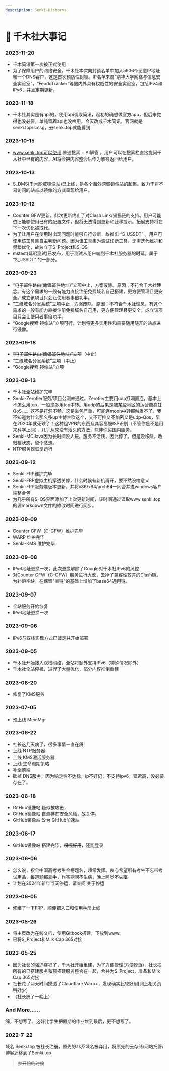 ```yaml
---
description: Senki-Historys
---
```


# 📜 千木社大事记

### 2023-11-20 <a href="#_2020-11-23" id="_2020-11-23"></a>

* 千木简讯第一次被正式使用
* 为了保障用户的网络安全，千木社本次向封锁名单中加入5936个恶意IP地址和一个DNS客户，这是首次预防性封锁。IP名单来自“清华大学网络与信息安全实验室”，“FeodoTracker”等国内外具有权威性的安全实验室，包括IPv4和IPv6，并且定期更新。

### 2023-11-18 <a href="#_2020-11-23" id="_2020-11-23"></a>

* 千木社其实是有api的，使用api调取简讯，起初的确想做官方app，但后来觉得也没必要，单纯留着api也没啥用。今天改成千木简讯，官网就是senki.top/smsg，去senki.top就能看到

### 2023-10-15 <a href="#_2020-11-23" id="_2020-11-23"></a>

* www.senki.top可以使用 普通搜索 + AI解答 ，用户可以在搜索栏直接提问千木社中已有的内容，AI将会把内容整合后作为解答返回给用户。

### &#x20;2023-10-13 <a href="#_2020-11-23" id="_2020-11-23"></a>

* S\_DMS(千木网域镜像站)已上线，是各个海外网域镜像站的超集。致力于将不易访问的站点以镜像的方式呈现给用户。

### 2023-10-12 <a href="#_2020-11-23" id="_2020-11-23"></a>

* Counter GFW更新，此次更新终止了对Clash Link/猫猫链的支持。用户可能依旧能够使用已有的配置文件，但将无法得到更新和迁移提示。拓展支持将在下一次优化被取代。
* 为了让用户在使用时出现问题时能够自行诊断，故推出 “S\_USSDT” 。用户可使用该工具集自主判断问题。因为该工具集为调试诊断工具，无需迭代维护和频繁优化，故独立于S\_Project和S-QS
* mstest(延迟测试)已发布，用于测试从用户端到千木社服务器的时延。属于 “S\_USSDT” 的一部分。

### 2023-09-23 <a href="#_2020-11-23" id="_2020-11-23"></a>

* “电子邮件路由(傀儡邮件地址)”立项中止，方案废除。原因：不符合千木社理念。有这个需求的一般有能力直接注册免费域名自己搭建，更方便管理且更安全。成立该项目只会让使用者事倍功半。
* “二级域名分发系统”立项中止，方案废除。原因：不符合千木社理念。有这个需求的一般有能力直接注册免费域名自己用，更方便管理且更安全。成立该项目只会让使用者事倍功半。
* “Google搜索 镜像站”立项可行。计划将更多实用性和需要随用随开的站点进行镜像。

### 2023-09-18 <a href="#_2020-11-23" id="_2020-11-23"></a>

* ~~“电子邮件路由(傀儡邮件地址)”立项~~（中止）
* ~~“二级域名分发系统”立项~~（中止）
* “Google搜索 镜像站”立项

### 2023-09-13 <a href="#_2020-11-23" id="_2020-11-23"></a>

* 千木社全站维护完毕
* Senki-Zerotier服务/项目公测未通过。Zerotier主要用udp打洞直连，基本上不怎么用tcp，一般顶多用tcp中转。用udp的后果是被某些地区的运营商疯狂QoS。。。这不是打洞不畅，这是丢包严重，可能连moon中转都触发不了。我不知道为什么那么多up主博主吹这个，又不可控又不加密又是udp-Qos，早在2020年就死球了！这种组VPN的东西及其容易被ISP识别（不管你是不是用来科学上网），几乎从来没有活久的方法，除非你买国内服务。
* Senki-MCJava因为长时间没人玩，服务不活跃，因此停了。但是没移除，改归档状态，留个念想。
* NTP服务器恢复运行

### 2023-09-12 <a href="#_2020-11-23" id="_2020-11-23"></a>

* Senki-FRP维护完毕
* Senki-FRP虚拟主机穿透关停，什么时候有新机再开，要不然没啥意义
* Senki-FRP服务端版本更新，并将x86/x64/arch64一同合并进windows客户端整合包
* 为几乎所有S-QS界面添加了上次更新时间，该时间通过读取www.senki.top的源markdown文件的修改时间进行同步。

### 2023-09-09 <a href="#_2020-11-23" id="_2020-11-23"></a>

* Counter GFW（C-GFW）维护完毕
* WARP 维护完毕
* Senki-KMS 维护完毕

### 2023-09-08 <a href="#_2020-11-23" id="_2020-11-23"></a>

* IPv6地址更换一次，此次更换解除了Google对千木社IPv6的风控
* 对Counter GFW（C-GFW）服务进行大改，去掉了兼容性较差的Clash链。为补偿空缺，在保留"直链"的基础上增加了base64通用链。

### 2023-09-07 <a href="#_2020-11-23" id="_2020-11-23"></a>

* 全站服务开始恢复
* IPv6地址更换一次

### 2023-09-06 <a href="#_2020-11-23" id="_2020-11-23"></a>

* IPv6与双栈实现方式已敲定并开始部署

### 2023-09-05 <a href="#_2020-11-23" id="_2020-11-23"></a>

* 千木社开始接入双栈网络，全站将额外支持IPv6（特殊情况除外）
* 千木社全站停机，进行了大量优化，部分内容推倒重建

### 2023-08-20 <a href="#_2020-11-23" id="_2020-11-23"></a>

* 修复了KMS服务

### 2023-07-05 <a href="#_2020-11-23" id="_2020-11-23"></a>

* 预上线 MemMgr

### 2023-06-22 <a href="#_2020-11-23" id="_2020-11-23"></a>

* 社长这几天病了，很多事情一直在鸽
* 上线 NTP服务器
* 上线 KMS激活服务器
* 上线 生命周期策略
* 补全前端
* 砍掉 DNS服务，因为稳定性不达标，ip不好记，不支持ipv6，延迟高，没必要存在了。

### 2023-06-18

* GitHub镜像站 疑似被攻击，
* GitHub镜像站 自测存在安全风险，故关停。
* GitHub镜像站 改为 GitHub加速站

### 2023-06-17

* GitHub镜像站 搭建完毕，~~嘎嘎好用~~，还能登录

### 2023-06-06 <a href="#_2020-11-23" id="_2020-11-23"></a>

* 怎么说，祝全中国高考考生金榜题名，超常发挥。衷心希望所有考生不忘带考试用品，每道题都拿手，作答期间不生病，晚上睡觉不失眠。
* 计划在2024年新年当天停运，请查阅 关于停运

### 2023-06-05 <a href="#_2020-11-23" id="_2020-11-23"></a>

* 修缮了一下FRP，顺便把入口和使用手册上线

### 2023-05-26 <a href="#_2020-11-23" id="_2020-11-23"></a>

* 将主页改为在线文档，使用Gitbook搭建，下放到www.
* 已将S\_Project和Milk Cap 365对接

### 2023-05-25 <a href="#_2020-11-23" id="_2020-11-23"></a>

* 因为社长的强迫症犯了，千木社开始重建，为了方便管理(方便摸鱼)，社长把所有的已搭建服务和预搭建服务整合在一起，合并为S\_Project，准备和Milk Cap 365对接
* 社长花了两天时间摸透了Cloudflare Warp+，发现确实比较好用\[网上相关资料好少]
* （社长鸽了一晚上）

### And More...... <a href="#_2020-11-23" id="_2020-11-23"></a>

鸽，不想写了，这好比学生把假期的作业堆到最后，更不想写了。

### 2022-7-22 <a href="#_2020-11-23" id="_2020-11-23"></a>

域名 Senki.top 被社长注册，原先的.tk系域名被弃用，将原先的云存储/网站托管/博客迁移到了Senki.top

> ~~梦开始的时候~~
